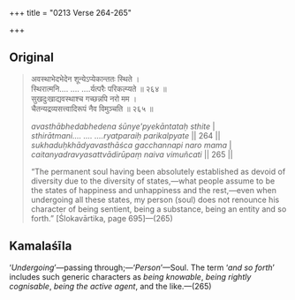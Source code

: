 +++
title = "0213 Verse 264-265"

+++
## Original 
>
> अवस्थाभेदभेदेन शून्येऽप्येकान्ततः स्थिते ।  
> स्थिरात्मनि.... .... ....र्यत्परैः परिकल्प्यते ॥ २६४ ॥  
> सुखदुःखाद्यवस्थाश्च गच्छन्नपि नरो मम ।  
> चैतन्यद्रव्यसत्त्वादिरूपं नैव विमुञ्चति ॥ २६५ ॥ 
>
> *avasthābhedabhedena śūnye'pyekāntataḥ sthite* \|  
> *sthirātmani.... .... ....ryatparaiḥ parikalpyate* \|\| 264 \|\|  
> *sukhaduḥkhādyavasthāśca gacchannapi naro mama* \|  
> *caitanyadravyasattvādirūpaṃ naiva vimuñcati* \|\| 265 \|\| 
>
> “The permanent soul having been absolutely established as devoid of diversity due to the diversity of states,—what people assume to be the states of happiness and unhappiness and the rest,—even when undergoing all these states, my person (soul) does not renounce his character of being sentient, being a substance, being an entity and so forth.” [Ślokavārtika, page 695]—(265)



## Kamalaśīla

‘*Undergoing*’—passing through;—‘*Person*’—Soul. The term ‘*and so forth*’ includes such generic characters as *being knowable*, *being rightly cognisable*, *being the active agent*, and the like.—(265)


